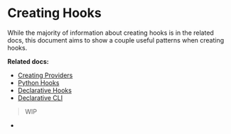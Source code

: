 # Creating Hooks

While the majority of information about creating hooks is in the related docs, this document aims to show a couple useful patterns when creating hooks.

**Related docs:**
- [Creating Providers](../creating-providers.md)
- [Python Hooks](../python-hooks.md)
- [Declarative Hooks](../declarative-hooks.md)
- [Declarative CLI](../declarative-cli.md)

> WIP

-